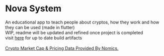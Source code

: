 # Nova System
 An educational app to teach people about cryptos, how they work and how they can be used (made in flutter) <br>
 WIP, readme will be updated and refined once project is completed <br>
 visit [here](https://nightly.link/The-NOVA-System/nova_app/workflows/flutter/main) for up to date build artifacts
<br><br>
[Crypto Market Cap & Pricing Data Provided By Nomics.](https://nomics.com/)
